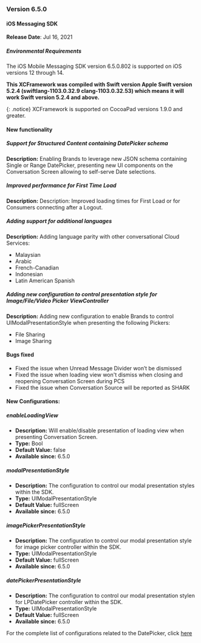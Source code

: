 ### Version 6.5.0
#### iOS Messaging SDK

**Release Date**: Jul 16, 2021

##### Environmental Requirements
The iOS Mobile Messaging SDK version 6.5.0.802 is supported on iOS versions 12 through 14. 

**This XCFramework was compiled with Swift version Apple Swift version 5.2.4 (swiftlang-1103.0.32.9 clang-1103.0.32.53) which means it will work Swift version 5.2.4 and above.**

{: .notice} 
XCFramework is supported on CocoaPad versions 1.9.0 and greater.

#### New functionality

##### Support for Structured Content containing DatePicker schema

**Description:**
Enabling Brands to leverage new JSON schema containing Single or Range DatePicker, presenting new UI components on the Conversation Screen allowing to self-serve Date selections.

##### Improved performance for First Time Load

**Description:**
Description: Improved loading times for First Load or for Consumers connecting after a Logout.

##### Adding support for additional languages

**Description:** 
Adding language parity with other conversational Cloud Services:
- Malaysian
- Arabic
- French-Canadian
- Indonesian
- Latin American Spanish

##### Adding new configuration to control presentation style for Image/File/Video Picker ViewController

**Description:**
Adding new configuration to enable Brands to control UIModalPresentationStyle when presenting the following Pickers:
- File Sharing
- Image Sharing

#### Bugs fixed

- Fixed the issue when Unread Message Divider won’t be dismissed
- Fixed the issue when loading view won't dismiss when closing and reopening Conversation Screen during PCS
- Fixed the issue when Conversation Source will be reported as SHARK

#### New Configurations:

##### enableLoadingView
- **Description:** Will enable/disable presentation of loading view when presenting Conversation Screen.
- **Type:** Bool
- **Default Value:** false
- **Available since:** 6.5.0

##### modalPresentationStyle
- **Description:** The configuration to control our modal presentation styles within the SDK.
- **Type:** UIModalPresentationStyle
- **Default Value:** fullScreen
- **Available since:** 6.5.0

##### imagePickerPresentationStyle
- **Description:** The configuration to control our modal presentation style for image picker controller within the SDK.
- **Type:** UIModalPresentationStyle
- **Default Value:** fullScreen
- **Available since:** 6.5.0

##### datePickerPresentationStyle
- **Description:** The configuration to control our modal presentation stylen for LPDatePicker controller within the SDK.
- **Type:** UIModalPresentationStyle
- **Default Value:** fullScreen
- **Available since:** 6.5.0

For the complete list of configurations related to the DatePicker, click [here](mobile-app-messaging-sdk-for-ios-sdk-attributes-sdk-5-0-and-above.html#date-picker)
